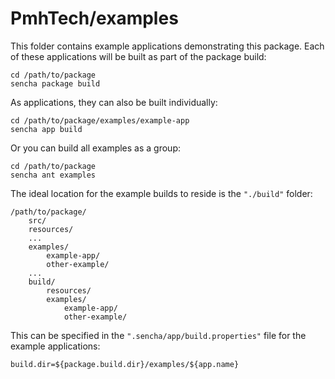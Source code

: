 # PmhTech/examples

This folder contains example applications demonstrating this package. Each of
these applications will be built as part of the package build:

    cd /path/to/package
    sencha package build

As applications, they can also be built individually:

    cd /path/to/package/examples/example-app
    sencha app build

Or you can build all examples as a group:

    cd /path/to/package
    sencha ant examples

The ideal location for the example builds to reside is the `"./build"` folder:

    /path/to/package/
        src/
        resources/
        ...
        examples/
            example-app/
            other-example/
        ...
        build/
            resources/
            examples/
                example-app/
                other-example/

This can be specified in the `".sencha/app/build.properties"` file for the
example applications:

    build.dir=${package.build.dir}/examples/${app.name}
